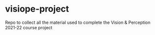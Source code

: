 # visiope-project
Repo to collect all the material used to complete the Vision &amp; Perception 2021-22 course project
